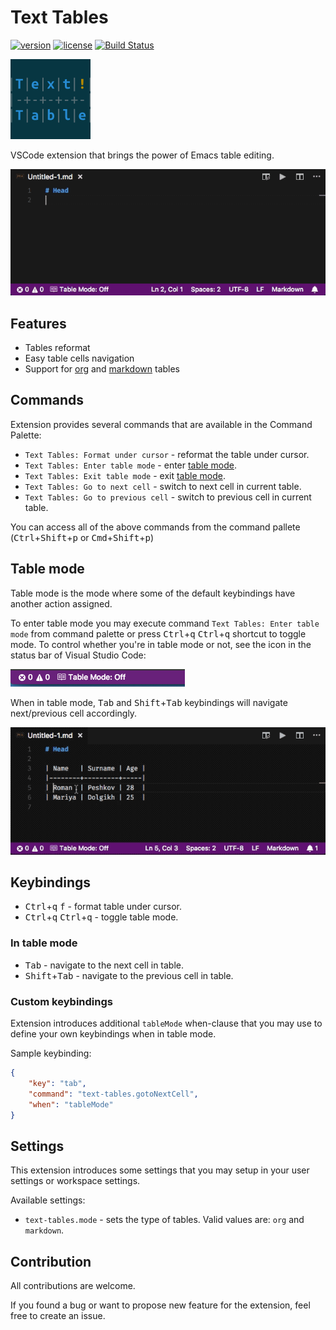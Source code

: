 # Text Tables

[![version][version-badge]][CHANGELOG]
[![license][license-badge]][LICENSE]
[![Build Status](https://travis-ci.org/rpeshkov/vscode-text-tables.svg?branch=master)](https://travis-ci.org/rpeshkov/vscode-text-tables)

![Text tables](icons/icon.png)

VSCode extension that brings the power of Emacs table editing.

![Sample](doc/sample.gif)

## Features

- Tables reformat
- Easy table cells navigation
- Support for [org](https://orgmode.org/manual/Built_002din-table-editor.html#Built_002din-table-editor) and [markdown](https://help.github.com/articles/organizing-information-with-tables/) tables

## Commands

Extension provides several commands that are available in the Command Palette:

- `Text Tables: Format under cursor` - reformat the table under cursor.
- `Text Tables: Enter table mode` - enter [table mode](#table-mode).
- `Text Tables: Exit table mode` - exit [table mode](#table-mode).
- `Text Tables: Go to next cell` - switch to next cell in current table.
- `Text Tables: Go to previous cell` - switch to previous cell in current table.

You can access all of the above commands from the command pallete (<kbd>Ctrl</kbd>+<kbd>Shift</kbd>+<kbd>p</kbd> or <kbd>Cmd</kbd>+<kbd>Shift</kbd>+<kbd>p</kbd>)

## Table mode

Table mode is the mode where some of the default keybindings have another action assigned.

To enter table mode you may execute command `Text Tables: Enter table mode` from command palette or press <kbd>Ctrl</kbd>+<kbd>q</kbd> <kbd>Ctrl</kbd>+<kbd>q</kbd> shortcut to toggle mode. To control whether you're in table mode or not, see the icon in the status bar of Visual Studio Code:

![Table mode status](doc/table-mode-status.png)

When in table mode, <kbd>Tab</kbd> and <kbd>Shift</kbd>+<kbd>Tab</kbd> keybindings will navigate next/previous cell accordingly.

![Navigation](doc/navigation.gif)

## Keybindings

- <kbd>Ctrl</kbd>+<kbd>q</kbd> <kbd>f</kbd> - format table under cursor.
- <kbd>Ctrl</kbd>+<kbd>q</kbd> <kbd>Ctrl</kbd>+<kbd>q</kbd> - toggle table mode.

### In table mode

- <kbd>Tab</kbd> - navigate to the next cell in table.
- <kbd>Shift</kbd>+<kbd>Tab</kbd> - navigate to the previous cell in table.

### Custom keybindings

Extension introduces additional `tableMode` when-clause that you may use to define your own keybindings when in table mode.

Sample keybinding:

```json
{
    "key": "tab",
    "command": "text-tables.gotoNextCell",
    "when": "tableMode"
}
```

## Settings

This extension introduces some settings that you may setup in your user settings or workspace settings.

Available settings:

- `text-tables.mode` - sets the type of tables. Valid values are: `org` and `markdown`.

## Contribution

All contributions are welcome.

If you found a bug or want to propose new feature for the extension, feel free to create an issue.

[CHANGELOG]: ./CHANGELOG.md
[LICENSE]: ./LICENSE
[version-badge]: https://img.shields.io/badge/version-0.0.1-blue.svg
[license-badge]: https://img.shields.io/badge/license-MIT-blue.svg
